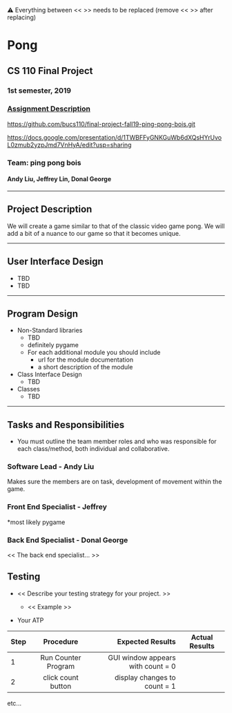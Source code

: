 :warning: Everything between << >> needs to be replaced (remove << >> after replacing)

# Pong
## CS 110 Final Project
### 1st semester, 2019
### [Assignment Description](https://drive.google.com/open?id=1HLIk-539N9KiAAG1224NWpFyEl4RsPVBwtBZ9KbjicE)

https://github.com/bucs110/final-project-fall19-ping-pong-bois.git

https://docs.google.com/presentation/d/1TWBFFyGNKGuWb6dXQsHYrUvoL0zmub2yzpJmd7VnHyA/edit?usp=sharing

### Team: ping pong bois
#### Andy Liu, Jeffrey Lin, Donal George

***

## Project Description
We will create a game similar to that of the classic video game pong. We will add a bit of a nuance to our game so that it becomes unique.

***    

## User Interface Design
* TBD
* TBD

***        

## Program Design
* Non-Standard libraries
    * TBD
    * definitely pygame
    * For each additional module you should include
        * url for the module documentation
        * a short description of the module
* Class Interface Design
    * TBD
* Classes
    * TBD

***

## Tasks and Responsibilities
* You must outline the team member roles and who was responsible for each class/method, both individual and collaborative.

### Software Lead - Andy Liu

Makes sure the members are on task, development of movement within the game.

### Front End Specialist - Jeffrey

*most likely pygame

### Back End Specialist - Donal George

<< The back end specialist... >>

## Testing
* << Describe your testing strategy for your project. >>
    * << Example >>

* Your ATP

| Step                  | Procedure     | Expected Results  | Actual Results |
| ----------------------|:-------------:| -----------------:| -------------- |
|  1  | Run Counter Program  | GUI window appears with count = 0  |          |
|  2  | click count button  | display changes to count = 1 |                 |
etc...
